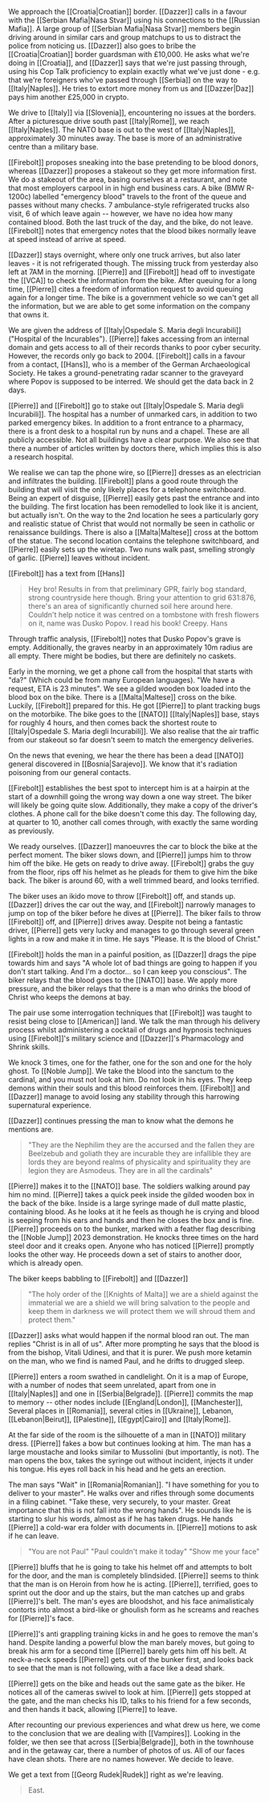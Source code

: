 We approach the [[Croatia|Croatian]] border. [[Dazzer]] calls in a favour with the [[Serbian Mafia|Nasa Stvar]] using his connections to the [[Russian Mafia]]. A large group of [[Serbian Mafia|Nasa Stvar]] members begin driving around in similar cars and group matchups to us to distract the police from noticing us. [[Dazzer]] also goes to bribe the [[Croatia|Croatian]] border guardsman with £10,000. He asks what we're doing in [[Croatia]], and [[Dazzer]] says that we're just passing through, using his Cop Talk proficiency to explain exactly what we've just done - e.g. that we're foreigners who've passed through [[Serbia]] on the way to [[Italy|Naples]]. He tries to extort more money from us and [[Dazzer|Daz]] pays him another £25,000 in crypto. 

We drive to [[Italy]] via [[Slovenia]], encountering no issues at the borders. After a picturesque drive south past [[Italy|Rome]], we reach [[Italy|Naples]]. The NATO base is out to the west of [[Italy|Naples]], approximately 30 minutes away. The base is more of an administrative centre than a military base.

[[Firebolt]] proposes sneaking into the base pretending to be blood donors, whereas [[Dazzer]] proposes a stakeout so they get more information first. We do a stakeout of the area, basing ourselves at a restaurant, and note that most employers carpool in in high end business cars. A bike (BMW R-1200c) labelled "emergency blood" travels to the front of the queue and passes without many checks. 7 ambulance-style refrigerated trucks also visit, 6 of which leave again -- however, we have no idea how many contained blood. Both the last truck of the day, and the bike, do not leave. [[Firebolt]] notes that emergency notes that the blood bikes normally leave at speed instead of arrive at speed. 

[[Dazzer]] stays overnight, where only one truck arrives, but also later leaves - it is not refrigerated though. The missing truck from yesterday also left at 7AM in the morning. [[Pierre]] and [[Firebolt]] head off to investigate the [[VCA]] to check the information from the bike. After queuing for a long time, [[Pierre]] cites a freedom of information request to avoid queuing again for a longer time. The bike is a government vehicle so we can't get all the information, but we are able to get some information on the company that owns it.

We are given the address of [[Italy|Ospedale S. Maria degli Incurabili]] ("Hospital of the Incurables"). [[Pierre]] fakes accessing from an internal domain and gets access to all of their records thanks to poor cyber security. However, the records only go back to 2004. [[Firebolt]] calls in a favour from a contact, [[Hans]], who is a member of the German Archaeological Society. He takes a ground-penetrating radar scanner to the graveyard where Popov is supposed to be interred. We should get the data back in 2 days.

[[Pierre]] and [[Firebolt]] go to stake out [[Italy|Ospedale S. Maria degli Incurabili]]. The hospital has a number of unmarked cars, in addition to two parked emergency bikes. In addition to a front entrance to a pharmacy, there is a front desk to a hospital run by nuns and a chapel. These are all publicly accessible. Not all buildings have a clear purpose. We also see that there a number of articles written by doctors there, which implies this is also a research hospital.

We realise we can tap the phone wire, so [[Pierre]] dresses as an electrician and infiltrates the building. [[Firebolt]] plans a good route through the building that will visit the only likely places for a telephone switchboard. Being an expert of disguise, [[Pierre]] easily gets past the entrance and into the building. The first location has been remodelled to look like it is ancient, but actually isn't. On the way to the 2nd location he sees a particularly gory and realistic statue of Christ that would not normally be seen in catholic or renaissance buildings. There is also a [[Malta|Maltese]] cross at the bottom of the statue. The second location contains the telephone switchboard, and [[Pierre]] easily sets up the wiretap. Two nuns walk past, smelling strongly of garlic. [[Pierre]] leaves without incident. 

[[Firebolt]] has a text from [[Hans]]
> Hey bro! Results in from that preliminary GPR, fairly bog standard, strong countryside here though. Bring your attention to grid 631:876, there's an area of significantly churned soil here around here. Couldn't help notice it was centred on a tombstone with fresh flowers on it, name was Dusko Popov. I read his book! Creepy. Hans

 Through traffic analysis, [[Firebolt]] notes that Dusko Popov's grave is empty. Additionally, the graves nearby in an approximately 10m radius are all empty. There might be bodies, but there are definitely no caskets. 

Early in the morning, we get a phone call from the hospital that starts with "da?" (Which could be from many European languages). "We have a request, ETA is 23 minutes". We see a gilded wooden box loaded into the blood box on the bike. There is a [[Malta|Maltese]] cross on the bike. Luckily, [[Firebolt]] prepared for this. He got [[Pierre]] to plant tracking bugs on the motorbike. The bike goes to the [[NATO]] [[Italy|Naples]] base, stays for roughly 4 hours, and then comes back the shortest route to [[Italy|Ospedale S. Maria degli Incurabili]]. We also realise that the air traffic from our stakeout so far doesn't seem to match the emergency deliveries. 

On the news that evening, we hear the there has been a dead [[NATO]] general discovered in [[Bosnia|Sarajevo]]. We know that it's radiation poisoning from our general contacts. 

[[Firebolt]] establishes the best spot to intercept him is at a hairpin at the start of a downhill going the wrong way down a one way street. The biker will likely be going quite slow. Additionally, they make a copy of the driver's clothes. A phone call for the bike doesn't come this day. The following day, at quarter to 10, another call comes through, with exactly the same wording as previously. 

We ready ourselves. [[Dazzer]] manoeuvres the car to block the bike at the perfect moment. The biker slows down, and [[Pierre]] jumps him to throw him off the bike. He gets on ready to drive away. [[Firebolt]] grabs the guy from the floor, rips off his helmet as he pleads for them to give him the bike back. The biker is around 60, with a well trimmed beard, and looks terrified. 

The biker uses an ikido move to throw [[Firebolt]] off, and stands up. [[Dazzer]] drives the car out the way, and [[Firebolt]] narrowly manages to jump on top of the biker before he dives at [[Pierre]]. The biker fails to throw [[Firebolt]] off, and [[Pierre]] drives away. Despite not being a fantastic driver, [[Pierre]] gets very lucky and manages to go through several green lights in a row and make it in time. He says "Please. It is the blood of Christ."

[[Firebolt]] holds the man in a painful position, as [[Dazzer]] drags the pipe towards him and says "A whole lot of bad things are going to happen if you don't start talking. And I'm a doctor... so I can keep you conscious". The biker relays that the blood goes to the [[NATO]] base. We apply more pressure, and the biker relays that there is a man who drinks the blood of Christ who keeps the demons at bay. 

The pair use some interrogation techniques that [[Firebolt]] was taught to resist being close to [[American]] land. We talk the man through his delivery process whilst administering a cocktail of drugs and hypnosis techniques using [[Firebolt]]'s military science and [[Dazzer]]'s Pharmacology and Shrink skills.

We knock 3 times, one for the father, one for the son and one for the holy ghost. To [[Noble Jump]]. We take the blood into the sanctum to the cardinal, and you must not look at him. Do not look in his eyes. They keep demons within their souls and this blood reinforces them. [[Firebolt]] and [[Dazzer]] manage to avoid losing any stability through this harrowing supernatural experience.

[[Dazzer]] continues pressing the man to know what the demons he mentions are. 
>"They are the Nephilim they are the accursed and the fallen they are Beelzebub and goliath they are incurable they are infallible they are lords they are beyond realms of physicality and spirituality they are legion they are Asmodeus. They are in all the cardinals"

[[Pierre]] makes it to the [[NATO]] base. The soldiers walking around pay him no mind. [[Pierre]] takes a quick peek inside the gilded wooden box in the back of the bike. Inside is a large syringe made of dull matte plastic, containing blood. As he looks at it he feels as though he is crying and blood is seeping from his ears and hands and then he closes the box and is fine. [[Pierre]] proceeds on to the bunker, marked with a feather flag describing the [[Noble Jump]] 2023 demonstration. He knocks three times on the hard steel door and it creaks open. Anyone who has noticed [[Pierre]] promptly looks the other way. He proceeds down a set of stairs to another door, which is already open. 

The biker keeps babbling to [[Firebolt]] and [[Dazzer]]
>"The holy order of the [[Knights of Malta]] we are a shield against the immaterial we are a shield we will bring salvation to the people and keep them in darkness we will protect them we will shroud them and protect them."

[[Dazzer]] asks what would happen if the normal blood ran out. The man replies "Christ is in all of us". After more prompting he says that the blood is from the bishop, Vitali Udinesi, and that it is purer. We push more ketamin on the man, who we find is named Paul, and he drifts to drugged sleep.

[[Pierre]] enters a room swathed in candlelight. On it is a map of Europe, with a number of nodes that seem unrelated, apart from one in [[Italy|Naples]] and one in [[Serbia|Belgrade]]. [[Pierre]] commits the map to memory -- other nodes include [[England|London]], [[Manchester]], Several places in [[Romania]], several cities in [[Ukraine]], Lebanon, [[Lebanon|Beirut]], [[Palestine]], [[Egypt|Cairo]] and [[Italy|Rome]]. 

At the far side of the room is the silhouette of a man in [[NATO]] military dress. [[Pierre]] fakes a bow but continues looking at him. The man has a large moustache and looks similar to Mussolini (but importantly, is not). The man opens the box, takes the syringe out without incident, injects it under his tongue. His eyes roll back in his head and he gets an erection. 

The man says "Wait" in [[Romania|Romanian]]. "I have something for you to deliver to your master". He walks over and rifles through some documents in a filing cabinet. "Take these, very securely, to your master. Great importance that this is not fall into the wrong hands". He sounds like he is starting to slur his words, almost as if he has taken drugs. He hands [[Pierre]] a cold-war era folder with documents in. [[Pierre]] motions to ask if he can leave. 

>"You are not Paul"
>"Paul couldn't make it today"
>"Show me your face"

[[Pierre]] bluffs that he is going to take his helmet off and attempts to bolt for the door, and the man is completely blindsided. [[Pierre]] seems to think that the man is on Heroin from how he is acting. [[Pierre]], terrified, goes to sprint out the door and up the stairs, but the man catches up and grabs [[Pierre]]'s belt. The man's eyes are bloodshot, and his face animalisticaly contorts into almost a bird-like or ghoulish form as he screams and reaches for [[Pierre]]'s face. 

[[Pierre]]'s anti grappling training kicks in and he goes to remove the man's hand. Despite landing a powerful blow the man barely moves, but going to break his arm for a second time [[Pierre]] barely gets him off his belt. At neck-a-neck speeds [[Pierre]] gets out of the bunker first, and looks back to see that the man is not following, with a face like a dead shark. 

[[Pierre]] gets on the bike and heads out the same gate as the biker. He notices all of the cameras swivel to look at him. [[Pierre]] gets stopped at the gate, and the man checks his ID, talks to his friend for a few seconds, and then hands it back, allowing [[Pierre]] to leave. 

After recounting our previous experiences and what drew us here, we come to the conclusion that we are dealing with [[Vampires]]. Looking in the folder, we then see that across [[Serbia|Belgrade]], both in the townhouse and in the getaway car, there a number of photos of us. All of our faces have clean shots. There are no names however. We decide to leave.

We get a text from [[Georg Rudek|Rudek]] right as we're leaving.
> East.